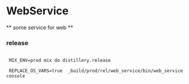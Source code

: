 # WebService

** some service for web **


### release

```shell

 MIX_ENV=prod mix do distillery.release

 REPLACE_OS_VARS=true  _build/prod/rel/web_service/bin/web_service console
```

